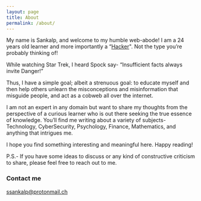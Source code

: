 ```yaml
---
layout: page
title: About
permalink: /about/
---
```


My name is Sankalp, and welcome to my humble web-abode!
I am a 24 years old learner and more importantly a “[Hacker](https://mrsankalps.github.io/Hacker/)". Not the type you’re probably thinking of! 

While watching Star Trek, I heard Spock say- “Insufficient facts always invite Danger!”

Thus, I have a simple goal; albeit a strenuous goal: to educate myself and then help others unlearn the misconceptions and misinformation that misguide people, and act as a cobweb all over the internet. 

I am not an expert in any domain but want to share my thoughts from the perspective of a curious learner who is out there seeking the true essence of knowledge. You’ll find me writing about a variety of subjects- Technology, CyberSecurity, Psychology, Finance, Mathematics, and anything that intrigues me. 

I hope you find something interesting and meaningful here. Happy reading!

P.S.- If you have some ideas to discuss or any kind of constructive criticism to share, please feel free to reach out to me. 

### Contact me

[ssankalp@protonmail.ch](mailto:ssankalp@protonmail.ch)
